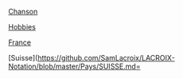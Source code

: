 [Chanson](https://github.com/SamLacroix/LACROIX-Notation/blob/master/Chanson.md)

[Hobbies](https://github.com/SamLacroix/LACROIX-Notation/blob/master/Hobbies.md)

[France](https://github.com/SamLacroix/LACROIX-Notation/blob/master/Pays/FRANCE.md)

[Suisse](https://github.com/SamLacroix/LACROIX-Notation/blob/master/Pays/SUISSE.md=
